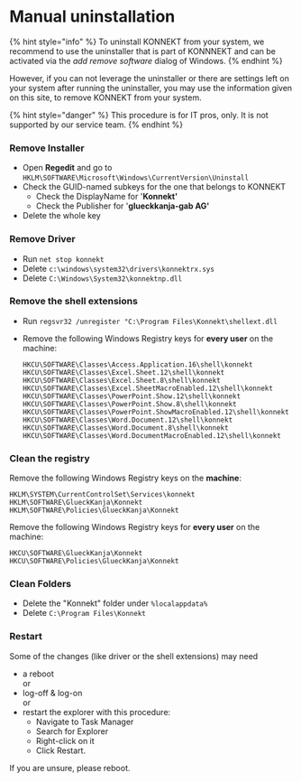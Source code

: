 # Manual uninstallation

{% hint style="info" %}
To uninstall KONNEKT from your system, we recommend to use the uninstaller that is part of KONNNEKT and can be activated via the _add remove software_ dialog of Windows.
{% endhint %}

However, if you can not leverage the uninstaller or there are settings left on your system after running the uninstaller, you may use the information given on this site, to remove KONNEKT from your system.&#x20;

{% hint style="danger" %}
This procedure is for IT pros, only. It is not supported by our service team.
{% endhint %}

### Remove Installer

* Open **Regedit** and go to\
  `HKLM\SOFTWARE\Microsoft\Windows\CurrentVersion\Uninstall`
* Check the GUID-named subkeys for the one that belongs to KONNEKT
  * Check the DisplayName for '**Konnekt'**
  * Check the Publisher for '**glueckkanja-gab AG'**
* Delete the whole key

### Remove Driver

* Run `net stop konnekt`
* Delete `c:\windows\system32\drivers\konnektrx.sys`
* Delete `C:\Windows\System32\konnektnp.dll`

### Remove the shell extensions

* Run `regsvr32 /unregister "C:\Program Files\Konnekt\shellext.dll`
*   Remove the following Windows Registry keys for **every user** on the machine:

    ```
    HKCU\SOFTWARE\Classes\Access.Application.16\shell\konnekt
    HKCU\SOFTWARE\Classes\Excel.Sheet.12\shell\konnekt
    HKCU\SOFTWARE\Classes\Excel.Sheet.8\shell\konnekt
    HKCU\SOFTWARE\Classes\Excel.SheetMacroEnabled.12\shell\konnekt
    HKCU\SOFTWARE\Classes\PowerPoint.Show.12\shell\konnekt
    HKCU\SOFTWARE\Classes\PowerPoint.Show.8\shell\konnekt
    HKCU\SOFTWARE\Classes\PowerPoint.ShowMacroEnabled.12\shell\konnekt
    HKCU\SOFTWARE\Classes\Word.Document.12\shell\konnekt
    HKCU\SOFTWARE\Classes\Word.Document.8\shell\konnekt
    HKCU\SOFTWARE\Classes\Word.DocumentMacroEnabled.12\shell\konnekt
    ```

### Clean the registry

Remove the following Windows Registry keys on the **machine**:

```
HKLM\SYSTEM\CurrentControlSet\Services\konnekt
HKLM\SOFTWARE\GlueckKanja\Konnekt
HKLM\SOFTWARE\Policies\GlueckKanja\Konnekt
```

Remove the following Windows Registry keys for **every user** on the machine:

```
HKCU\SOFTWARE\GlueckKanja\Konnekt
HKCU\SOFTWARE\Policies\GlueckKanja\Konnekt
```

### Clean Folders

* Delete the "Konnekt" folder under `%localappdata%`
* Delete `C:\Program Files\Konnekt`

### Restart

Some of the changes (like driver or the shell extensions) may need&#x20;

* a reboot\
  or
* log-off & log-on\
  or
* restart the explorer with this procedure:
  * Navigate to Task Manager
  * Search for Explorer
  * Right-click on it
  * Click Restart.

If you are unsure, please reboot.
